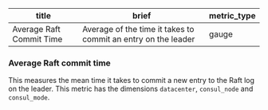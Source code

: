 title | brief | metric_type
------|-------|------------
Average Raft Commit Time | Average of the time it takes to commit an entry on the leader | gauge

### Average Raft commit time
This measures the mean time it takes to commit a new entry to the Raft log on the leader. This metric has the dimensions `datacenter`, `consul_node` and `consul_mode`.